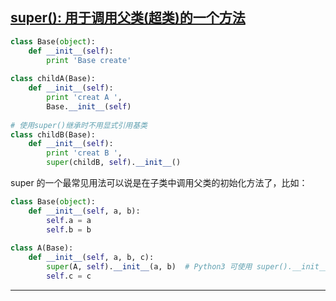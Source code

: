 ## [super(): 用于调用父类(超类)的一个方法][1]

```python
class Base(object):
    def __init__(self):
        print 'Base create'
 
class childA(Base):
    def __init__(self):
        print 'creat A ',
        Base.__init__(self)
 
# 使用super()继承时不用显式引用基类
class childB(Base):
    def __init__(self):
        print 'creat B ',
        super(childB, self).__init__()
```

super 的一个最常见用法可以说是在子类中调用父类的初始化方法了，比如：

```python
class Base(object):
    def __init__(self, a, b):
        self.a = a
        self.b = b
 
class A(Base):
    def __init__(self, a, b, c):
        super(A, self).__init__(a, b)  # Python3 可使用 super().__init__(a, b)
        self.c = c
```
---
[1]: http://www.runoob.com/python/python-func-super.html
